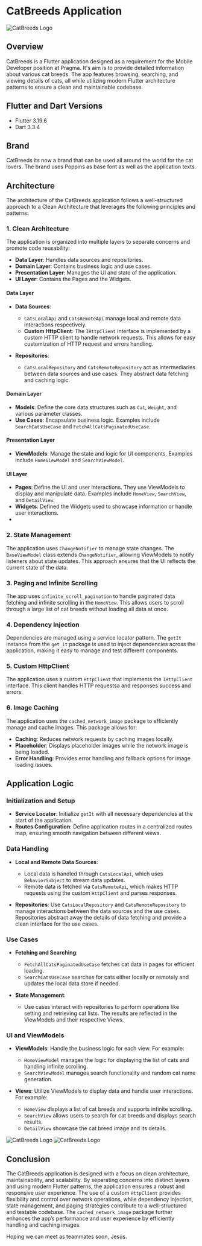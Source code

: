 # CatBreeds Application


![CatBreeds Logo](https://i.ibb.co/98pYD3h/icon-01.png)


## Overview

CatBreeds is a Flutter application designed as a requirement for the Mobile Developer position at Pragma. It's aim is to provide detailed information about various cat breeds. The app features browsing, searching, and viewing details of cats, all while utilizing modern Flutter architecture patterns to ensure a clean and maintainable codebase.

## Flutter and Dart Versions

- Flutter 3.19.6
- Dart 3.3.4

## Brand

CatBreeds its now a brand that can be used all around the world for the cat lovers. The brand uses Poppins as base font as well as the application texts.

## Architecture

The architecture of the CatBreeds application follows a well-structured approach to a Clean Architecture that leverages the following principles and patterns:

### 1. Clean Architecture

The application is organized into multiple layers to separate concerns and promote code reusability:

- **Data Layer**: Handles data sources and repositories.
- **Domain Layer**: Contains business logic and use cases.
- **Presentation Layer**: Manages the UI and state of the application.
- **UI Layer**: Contains the Pages and the Widgets.

#### Data Layer

- **Data Sources**:
  - `CatsLocalApi` and `CatsRemoteApi` manage local and remote data interactions respectively.
  - **Custom HttpClient**: The `IHttpClient` interface is implemented by a custom HTTP client to handle network requests. This allows for easy customization of HTTP request and errors handling.

- **Repositories**:
  - `CatsLocalRepository` and `CatsRemoteRepository` act as intermediaries between data sources and use cases. They abstract data fetching and caching logic.

#### Domain Layer

- **Models**: Define the core data structures such as `Cat`, `Weight`, and various parameter classes.
- **Use Cases**: Encapsulate business logic. Examples include `SearchCatsUseCase` and `FetchAllCatsPaginatedUseCase`.

#### Presentation Layer

- **ViewModels**: Manage the state and logic for UI components. Examples include `HomeViewModel` and `SearchViewModel`.

#### UI Layer
- **Pages**: Define the UI and user interactions. They use ViewModels to display and manipulate data. Examples include `HomeView`, `SearchView`, and `DetailView`.
- **Widgets**: Defined the Widgets used to showcase information or handle user interactions.
- 
### 2. State Management

The application uses `ChangeNotifier` to manage state changes. The `BaseViewModel` class extends `ChangeNotifier`, allowing ViewModels to notify listeners about state updates. This approach ensures that the UI reflects the current state of the data.

### 3. Paging and Infinite Scrolling

The app uses `infinite_scroll_pagination` to handle paginated data fetching and infinite scrolling in the `HomeView`. This allows users to scroll through a large list of cat breeds without loading all data at once.

### 4. Dependency Injection

Dependencies are managed using a service locator pattern. The `getIt` instance from the `get_it` package is used to inject dependencies across the application, making it easy to manage and test different components.

### 5. Custom HttpClient

The application uses a custom `HttpClient` that implements the `IHttpClient` interface. This client handles HTTP requestsa and responses success and errors.

### 6. Image Caching

The application uses the `cached_network_image` package to efficiently manage and cache images. This package allows for:

- **Caching**: Reduces network requests by caching images locally.
- **Placeholder**: Displays placeholder images while the network image is being loaded.
- **Error Handling**: Provides error handling and fallback options for image loading issues.

## Application Logic

### Initialization and Setup

- **Service Locator**: Initialize `getIt` with all necessary dependencies at the start of the application.
- **Routes Configuration**: Define application routes in a centralized routes map, ensuring smooth navigation between different views.

### Data Handling

- **Local and Remote Data Sources**:
  - Local data is handled through `CatsLocalApi`, which uses `BehaviorSubject` to stream data updates.
  - Remote data is fetched via `CatsRemoteApi`, which makes HTTP requests using the custom `HttpClient` and parses responses.

- **Repositories**: Use `CatsLocalRepository` and `CatsRemoteRepository` to manage interactions between the data sources and the use cases. Repositories abstract away the details of data fetching and provide a clean interface for the use cases.

### Use Cases

- **Fetching and Searching**:
  - `FetchAllCatsPaginatedUseCase` fetches cat data in pages for efficient loading.
  - `SearchCatsUseCase` searches for cats either locally or remotely and updates the local data store if needed.

- **State Management**:
  - Use cases interact with repositories to perform operations like setting and retrieving cat lists. The results are reflected in the ViewModels and their respective Views.

### UI and ViewModels

- **ViewModels**: Handle the business logic for each view. For example:
  - `HomeViewModel` manages the logic for displaying the list of cats and handling infinite scrolling.
  - `SearchViewModel` manages search functionality and random cat name generation.

- **Views**: Utilize ViewModels to display data and handle user interactions. For example:
  - `HomeView` displays a list of cat breeds and supports infinite scrolling.
  - `SearchView` allows users to search for cat breeds and displays search results.
  - `DetailView` showcase the cat breed image and its details.

![CatBreeds Logo](https://i.ibb.co/2KCQypb/IMG-4785.jpg) ![CatBreeds Logo](https://i.ibb.co/8P51Jp3/IMG-4786.jpg)

## Conclusion

The CatBreeds application is designed with a focus on clean architecture, maintainability, and scalability. By separating concerns into distinct layers and using modern Flutter patterns, the application ensures a robust and responsive user experience. The use of a custom `HttpClient` provides flexibility and control over network operations, while dependency injection, state management, and paging strategies contribute to a well-structured and testable codebase. The `cached_network_image` package further enhances the app’s performance and user experience by efficiently handling and caching images.

Hoping we can meet as teammates soon, Jesús.

